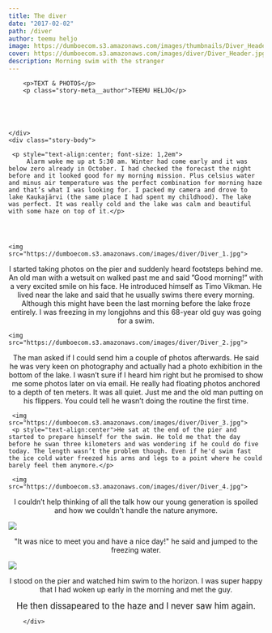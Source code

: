 ```yaml
---
title: The diver
date: "2017-02-02"
path: /diver
author: teemu heljo
image: https://dumboecom.s3.amazonaws.com/images/thumbnails/Diver_Header.jpg
cover: https://dumboecom.s3.amazonaws.com/images/diver/Diver_Header.jpg
description: Morning swim with the stranger
---
```


<div class="story">
    <div class="story-meta">
    
    
        <p>TEXT & PHOTOS</p>
        <p class="story-meta__author">TEEMU HELJO</p>
        
        
        
        
        
    </div>
    <div class="story-body">
    
     <p style="text-align:center; font-size: 1,2em">
         Alarm woke me up at 5:30 am. Winter had come early and it was below zero already in October. I had checked the forecast the night before and it looked good for my morning mission. Plus celsius water and minus air temperature was the perfect combination for morning haze and that’s what I was looking for. I packed my camera and drove to lake Kaukajärvi (the same place I had spent my childhood). The lake was perfect. It was really cold and the lake was calm and beautiful with some haze on top of it.</p>
     
     

    
    <img src="https://dumboecom.s3.amazonaws.com/images/diver/Diver_1.jpg">
    
    
   
    
  <p style="text-align:center">I started taking photos on the pier and suddenly heard footsteps behind me. An old man with a wetsuit on walked past me and said ”Good morning!” with a very excited smile on his face. He introduced himself as Timo Vikman. He lived near the lake and said that he usually swims there every morning. Although this might have been the last morning before the lake froze entirely. I was freezing in my longjohns and this 68-year old guy was going for a swim. </p>
    
    <img src="https://dumboecom.s3.amazonaws.com/images/diver/Diver_2.jpg">
    
  <p style="text-align:center">The man asked if I could send him a couple of photos afterwards. He said he was  very keen on photography and actually had a photo exhibition in the bottom of the lake. I wasn’t sure if I heard him right but he promised to show me some photos later on via email. He really had floating photos anchored to a depth of ten meters. It was all quiet. Just me and the old man putting on his flippers. You could tell he wasn’t doing the routine the first time.</p>
     
     
     
     <img src="https://dumboecom.s3.amazonaws.com/images/diver/Diver_3.jpg">
     <p style="text-align:center">He sat at the end of the pier and started to prepare himself for the swim. He told me that the day before he swan three kilometers and was wondering if he could do five today. The length wasn’t the problem though. Even if he'd swim fast the ice cold water freezed his arms and legs to a point where he could barely feel them anymore.</p>
     
     <img src="https://dumboecom.s3.amazonaws.com/images/diver/Diver_4.jpg">

   <p style="text-align:center">I couldn’t help thinking of all the talk how our young generation is spoiled and how we couldn't handle the nature anymore. </p>
   
   <img src="https://dumboecom.s3.amazonaws.com/images/diver/Diver_5.jpg">

   <p style="text-align:center"> "It was nice to meet you and have a nice day!" he said and jumped to the freezing water. </p>

<img src="https://dumboecom.s3.amazonaws.com/images/diver/Diver_6.jpg">

<p style="text-align:center">I stood on the pier and watched him swim to the horizon. I was super happy that I had woken up early in the morning and met the guy.</p>

<p style="text-align:center"><big>He then dissapeared to the haze and I never saw him again.</big></p>
    
   
   
   
    
    
   
       
        </div>
</div>